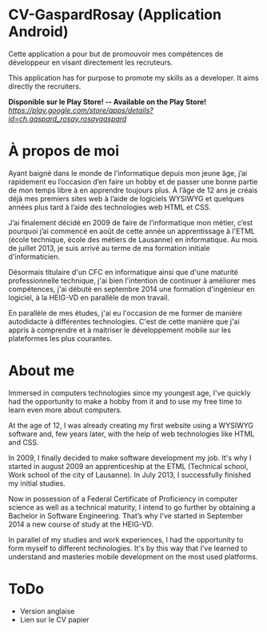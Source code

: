 # CV-GaspardRosay (Application Android)

Cette application a pour but de promouvoir mes compétences de développeur en visant directement les recruteurs.

This application has for purpose to promote my skills as a developer. It aims directly the recruiters.

**Disponible sur le Play Store! -- Available on the Play Store!**
*https://play.google.com/store/apps/details?id=ch.gaspard_rosay.rosaygaspard*

# À propos de moi
Ayant baigné dans le monde de l’informatique depuis mon jeune âge, j’ai rapidement eu l’occasion d’en faire un hobby et de passer une bonne partie de mon temps libre à en apprendre toujours plus. À l’âge de 12 ans je créais déjà mes premiers sites web à l’aide de logiciels WYSIWYG et quelques années plus tard à l’aide des technologies web HTML et CSS.

J’ai finalement décidé en 2009 de faire de l’informatique mon métier, c’est pourquoi j’ai commencé en août de cette année un apprentissage à l'ETML (école technique, école des métiers de Lausanne) en informatique.
Au mois de juillet 2013, je suis arrivé au terme de ma formation initiale d'informaticien. 

Désormais titulaire d'un CFC en informatique ainsi que d'une maturité professionnelle technique, j'ai bien l'intention de continuer à améliorer mes compétences, j'ai débuté en septembre 2014 une formation d'ingénieur en logiciel, à la HEIG-VD en parallèle de mon travail.

En parallèle de mes études, j'ai eu l'occasion de me former de manière autodidacte à différentes technologies. C'est de cette manière que j'ai appris à comprendre et à maitriser le développement mobile sur les plateformes les plus courantes.

# About me
Immersed in computers technologies since my youngest age, I've quickly had the opportunity to make a hobby from it and to use my free time to learn even more about computers.

At the age of 12, I was already creating my first website using a WYSIWYG software and, few years later, with the help of web technologies like HTML and CSS.

In 2009, I finally decided to make software development my job. It's why I started in august 2009 an apprenticeship at the ETML (Technical school, Work school of the city of Lausanne).  In July 2013, I successfully finished my initial studies.

Now in possession of a Federal Certificate of Proficiency in computer science as well as a technical maturity, I intend to go further by obtaining a Bachelor in Software Engineering. That’s why I've started in September 2014 a new course of study at the HEIG-VD.

In parallel of my studies and work experiences, I had the opportunity to form myself to different technologies. It's by this way that I've learned to understand and masteries mobile development on the most used platforms.


# ToDo
* Version anglaise
* Lien sur le CV papier